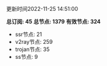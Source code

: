 更新时间2022-11-25 14:51:00

**总订阅: 45**
**总节点: 1379**
**有效节点: 324**
- ssr节点: 21
- v2ray节点: 259
- trojan节点: 35
- ss节点: 9
